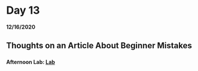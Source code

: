 # Day 13
__12/16/2020__

## Thoughts on an Article About Beginner Mistakes

### 

### 

### 

#### Afternoon Lab: [Lab](lablink)
